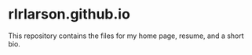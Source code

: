 # rlrlarson.github.io
This repository contains the files for my home page, resume, and a short bio. 
